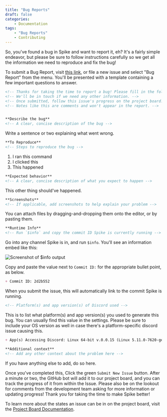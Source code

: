 ```yaml
---
title: "Bug Reports"
draft: false
categories:
    - Documentation
tags:
    - "Bug Reports"
    - Contributing
---
```


So, you've found a bug in Spike and want to report it, eh? It's a fairly simple endeavor, but please be sure to follow instructions carefully so we get all the information we need to reproduce and fix the bug!

To submit a Bug Report, visit [this link](https://github.com/jwMaxwell/Spike-2/issues/new?assignees=&labels=bug&template=bug_report.md&title=), or file a new issue and select "Bug Report" from the menu. You'll be presented with a template containing a few important questions to answer.

```md
<!-- Thanks for taking the time to report a bug! Please fill in the following. -->
<!-- We'll be in touch if we need any other information. -->
<!-- Once submitted, follow this issue's progress on the project board. -->
<!-- Notes like this are comments and won't appear in the report. -->


**Describe the bug**
<!-- A clear, concise description of the bug -->
```

Write a sentence or two explaining what went wrong.

```md
**To Reproduce**
<!-- Steps to reproduce the bug -->
```

1. I ran this command
2. I clicked this
3. This happened

```md
**Expected behavior**
<!-- A clear, concise description of what you expect to happen -->
```

This other thing should've happened.

```md
**Screenshots**
<!-- If applicable, add screenshots to help explain your problem -->
```

You can attach files by dragging-and-dropping them onto the editor, or by pasting them.

```md
**Runtime Info**
<!-- Run `$info` and copy the commit ID Spike is currently running -->
```
Go into any channel Spike is in, and run `$info`. You'll see an information embed like this:

![Screenshot of $info output](https://i.imgur.com/igMOoHF.png)

Copy and paste the value next to `Commit ID:` for the appropriate bullet point, as below.

```md
+ Commit ID: 2d2b552
```

When you submit the issue, this will automatically link to the commit Spike is running.

```md
<!-- Platform(s) and app version(s) of Discord used -->
```

This is to list what platform(s) and app version(s) you used to generate this bug. You can usually find this value in the settings. Please be sure to include your OS version as well in case there's a platform-specific discord issue causing this.

```md
+ App(s) Accessing Discord: Linux 64-bit v.0.0.15 (Linux 5.11.0-7620-generic), Android v.84.15 (Android 11)
```

```md
**Additional context**
<!-- Add any other context about the problem here -->
```

If you have anything else to add, do so here.

Once you've completed this, Click the green `Submit New Issue` button. After a minute or two, the GitHub bot will add it to our project board, and you can track the progress of it from within the Issue. Please also be on the lookout for comments from the development team asking for more information or updating progress! Thank you for taking the time to make Spike better!

To learn more about the states an issue can be in on the project board, visit the [Project Board Documentation](/docs/contributing/project-board).